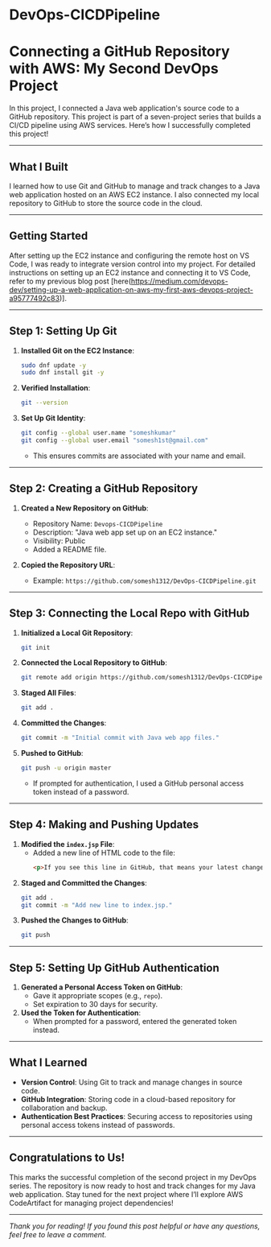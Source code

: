 # DevOps-CICDPipeline
# Connecting a GitHub Repository with AWS: My Second DevOps Project

In this project, I connected a Java web application's source code to a GitHub repository. This project is part of a seven-project series that builds a CI/CD pipeline using AWS services. Here’s how I successfully completed this project!

---

## What I Built

I learned how to use Git and GitHub to manage and track changes to a Java web application hosted on an AWS EC2 instance. I also connected my local repository to GitHub to store the source code in the cloud.

---

## Getting Started

After setting up the EC2 instance and configuring the remote host on VS Code, I was ready to integrate version control into my project. For detailed instructions on setting up an EC2 instance and connecting it to VS Code, refer to my previous blog post [here(https://medium.com/devops-dev/setting-up-a-web-application-on-aws-my-first-aws-devops-project-a95777492c83)].

---

## Step 1: Setting Up Git

1. **Installed Git on the EC2 Instance**:
   ```bash
   sudo dnf update -y
   sudo dnf install git -y
   ```
2. **Verified Installation**:
   ```bash
   git --version
   ```
3. **Set Up Git Identity**:
   ```bash
   git config --global user.name "someshkumar"
   git config --global user.email "somesh1st@gmail.com"
   ```
   - This ensures commits are associated with your name and email.

---

## Step 2: Creating a GitHub Repository

1. **Created a New Repository on GitHub**:
   - Repository Name: `Devops-CICDPipeline`
   - Description: "Java web app set up on an EC2 instance."
   - Visibility: Public
   - Added a README file.

2. **Copied the Repository URL**:
   - Example: `https://github.com/somesh1312/DevOps-CICDPipeline.git`

---

## Step 3: Connecting the Local Repo with GitHub

1. **Initialized a Local Git Repository**:
   ```bash
   git init
   ```
2. **Connected the Local Repository to GitHub**:
   ```bash
   git remote add origin https://github.com/somesh1312/DevOps-CICDPipeline.git
   ```
3. **Staged All Files**:
   ```bash
   git add .
   ```
4. **Committed the Changes**:
   ```bash
   git commit -m "Initial commit with Java web app files."
   ```
5. **Pushed to GitHub**:
   ```bash
   git push -u origin master
   ```
   - If prompted for authentication, I used a GitHub personal access token instead of a password.

---

## Step 4: Making and Pushing Updates

1. **Modified the `index.jsp` File**:
   - Added a new line of HTML code to the file:
     ```html
     <p>If you see this line in GitHub, that means your latest changes are getting pushed to your cloud repo :o</p>
     ```
2. **Staged and Committed the Changes**:
   ```bash
   git add .
   git commit -m "Add new line to index.jsp."
   ```
3. **Pushed the Changes to GitHub**:
   ```bash
   git push
   ```

---

## Step 5: Setting Up GitHub Authentication

1. **Generated a Personal Access Token on GitHub**:
   - Gave it appropriate scopes (e.g., `repo`).
   - Set expiration to 30 days for security.
2. **Used the Token for Authentication**:
   - When prompted for a password, entered the generated token instead.

---

## What I Learned

- **Version Control**: Using Git to track and manage changes in source code.
- **GitHub Integration**: Storing code in a cloud-based repository for collaboration and backup.
- **Authentication Best Practices**: Securing access to repositories using personal access tokens instead of passwords.

---

## Congratulations to Us!

This marks the successful completion of the second project in my DevOps series. The repository is now ready to host and track changes for my Java web application. Stay tuned for the next project where I’ll explore AWS CodeArtifact for managing project dependencies!

---

*Thank you for reading! If you found this post helpful or have any questions, feel free to leave a comment.*

